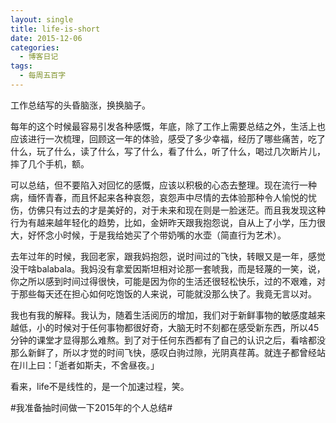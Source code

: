 ```yaml
---
layout: single
title: life-is-short
date: 2015-12-06
categories:
  - 博客日记
tags:
  - 每周五百字
--- 
```

工作总结写的头昏脑涨，换换脑子。

每年的这个时候最容易引发各种感慨，年底，除了工作上需要总结之外，生活上也应该进行一次梳理，回顾这一年的体验，感受了多少幸福，经历了哪些痛苦，吃了什么，玩了什么，读了什么，写了什么，看了什么，听了什么，喝过几次断片儿，摔了几个手机，额。

可以总结，但不要陷入对回忆的感慨，应该以积极的心态去整理。现在流行一种病，缅怀青春，而且怀起来各种哀怨，哀怨声中尽情的去体验那种令人愉悦的忧伤，仿佛只有过去的才是美好的，对于未来和现在则是一脸迷茫。而且我发现这种行为有越来越年轻化的趋势，比如，金妍昨天跟我抱怨说，自从上了小学，压力很大，好怀念小时候，于是我给她买了个带奶嘴的水壶（简直行为艺术）。

去年过年的时候，我回老家，跟我妈抱怨，说时间过的飞快，转眼又是一年，感觉没干啥balabala。我妈没有拿爱因斯坦相对论那一套唬我，而是轻蔑的一笑，说，你之所以感到时间过得很快，可能是因为你的生活还很轻松快乐，过的不艰难，对于那些每天还在担心如何吃饱饭的人来说，可能就没那么快了。我竟无言以对。

我也有我的解释。我认为，随着生活阅历的增加，我们对于新鲜事物的敏感度越来越低，小的时候对于任何事物都很好奇，大脑无时不刻都在感受新东西，所以45分钟的课堂才显得那么难熬。到了对于任何东西都有了自己的认识之后，看啥都没那么新鲜了，所以才觉的时间飞快，感叹白驹过隙，光阴真荏苒。就连子都曾经站在川上曰：「逝者如斯夫，不舍昼夜。」

看来，life不是线性的，是一个加速过程，笑。

#我准备抽时间做一下2015年的个人总结#
